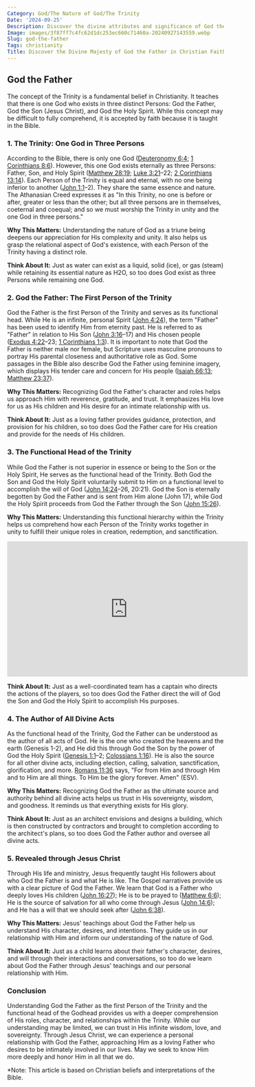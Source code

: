 ```yaml
---
Category: God/The Nature of God/The Trinity
Date: '2024-09-25'
Description: Discover the divine attributes and significance of God the Father in Christianity. Explore His role as the creator and sustainer of the universe.
Image: images/3f87ff7c4fc62d1dc253ec660c71460a-20240927143559.webp
Slug: god-the-father
Tags: christianity
Title: Discover the Divine Majesty of God the Father in Christian Faith
---
```


## God the Father

The concept of the Trinity is a fundamental belief in Christianity. It teaches that there is one God who exists in three distinct Persons: God the Father, God the Son (Jesus Christ), and God the Holy Spirit. While this concept may be difficult to fully comprehend, it is accepted by faith because it is taught in the Bible.

### 1. The Trinity: One God in Three Persons

According to the Bible, there is only one God ([Deuteronomy 6:4](https://www.bibleref.com/Deuteronomy/6/Deuteronomy-6-4.html); [1 Corinthians 8:6](https://www.bibleref.com/1-Corinthians/8/1-Corinthians-8-6.html)). However, this one God exists eternally as three Persons: Father, Son, and Holy Spirit ([Matthew 28:19](https://www.bibleref.com/Matthew/28/Matthew-28-19.html); [Luke 3:21](https://www.bibleref.com/Luke/3/Luke-3-21.html)–22; [2 Corinthians 13:14](https://www.bibleref.com/2-Corinthians/13/2-Corinthians-13-14.html)). Each Person of the Trinity is equal and eternal, with no one being inferior to another ([John 1:1](https://www.bibleref.com/John/1/John-1-1.html)–2). They share the same essence and nature. The Athanasian Creed expresses it as "In this Trinity, no one is before or after, greater or less than the other; but all three persons are in themselves, coeternal and coequal; and so we must worship the Trinity in unity and the one God in three persons."

**Why This Matters:** Understanding the nature of God as a triune being deepens our appreciation for His complexity and unity. It also helps us grasp the relational aspect of God's existence, with each Person of the Trinity having a distinct role.

**Think About It:** Just as water can exist as a liquid, solid (ice), or gas (steam) while retaining its essential nature as H2O, so too does God exist as three Persons while remaining one God.

### 2. God the Father: The First Person of the Trinity

God the Father is the first Person of the Trinity and serves as its functional head. While He is an infinite, personal Spirit ([John 4:24](https://www.bibleref.com/John/4/John-4-24.html)), the term "Father" has been used to identify Him from eternity past. He is referred to as "Father" in relation to His Son ([John 3:16](https://www.bibleref.com/John/3/John-3-16.html)–17) and His chosen people ([Exodus 4:22](https://www.bibleref.com/Exodus/4/Exodus-4-22.html)–23; [1 Corinthians 1:3](https://www.bibleref.com/1-Corinthians/1/1-Corinthians-1-3.html)). It is important to note that God the Father is neither male nor female, but Scripture uses masculine pronouns to portray His parental closeness and authoritative role as God. Some passages in the Bible also describe God the Father using feminine imagery, which displays His tender care and concern for His people ([Isaiah 66:13](https://www.bibleref.com/Isaiah/66/Isaiah-66-13.html); [Matthew 23:37](https://www.bibleref.com/Matthew/23/Matthew-23-37.html)).

**Why This Matters:** Recognizing God the Father's character and roles helps us approach Him with reverence, gratitude, and trust. It emphasizes His love for us as His children and His desire for an intimate relationship with us.

**Think About It:** Just as a loving father provides guidance, protection, and provision for his children, so too does God the Father care for His creation and provide for the needs of His children.

### 3. The Functional Head of the Trinity

While God the Father is not superior in essence or being to the Son or the Holy Spirit, He serves as the functional head of the Trinity. Both God the Son and God the Holy Spirit voluntarily submit to Him on a functional level to accomplish the will of God ([John 14:24](https://www.bibleref.com/John/14/John-14-24.html)–26, 20:21). God the Son is eternally begotten by God the Father and is sent from Him alone (John 17), while God the Holy Spirit proceeds from God the Father through the Son ([John 15:26](https://www.bibleref.com/John/15/John-15-26.html)).

**Why This Matters:** Understanding this functional hierarchy within the Trinity helps us comprehend how each Person of the Trinity works together in unity to fulfill their unique roles in creation, redemption, and sanctification.


<iframe width="560" height="315" src="https://www.youtube.com/embed/Xv4gAj3SL4I" frameborder="0" allow="autoplay; encrypted-media" allowfullscreen></iframe>


**Think About It:** Just as a well-coordinated team has a captain who directs the actions of the players, so too does God the Father direct the will of God the Son and God the Holy Spirit to accomplish His purposes.

### 4. The Author of All Divine Acts

As the functional head of the Trinity, God the Father can be understood as the author of all acts of God. He is the one who created the heavens and the earth (Genesis 1-2), and He did this through God the Son by the power of God the Holy Spirit ([Genesis 1:1](https://www.bibleref.com/Genesis/1/Genesis-1-1.html)–2; [Colossians 1:16](https://www.bibleref.com/Colossians/1/Colossians-1-16.html)). He is also the source for all other divine acts, including election, calling, salvation, sanctification, glorification, and more. [Romans 11:36](https://www.bibleref.com/Romans/11/Romans-11-36.html) says, "For from Him and through Him and to Him are all things. To Him be the glory forever. Amen" (ESV).

**Why This Matters:** Recognizing God the Father as the ultimate source and authority behind all divine acts helps us trust in His sovereignty, wisdom, and goodness. It reminds us that everything exists for His glory.

**Think About It:** Just as an architect envisions and designs a building, which is then constructed by contractors and brought to completion according to the architect's plans, so too does God the Father author and oversee all divine acts.

### 5. Revealed through Jesus Christ

Through His life and ministry, Jesus frequently taught His followers about who God the Father is and what He is like. The Gospel narratives provide us with a clear picture of God the Father. We learn that God is a Father who deeply loves His children ([John 16:27](https://www.bibleref.com/John/16/John-16-27.html)); He is to be prayed to ([Matthew 6:6](https://www.bibleref.com/Matthew/6/Matthew-6-6.html)); He is the source of salvation for all who come through Jesus ([John 14:6](https://www.bibleref.com/John/14/John-14-6.html)); and He has a will that we should seek after ([John 6:38](https://www.bibleref.com/John/6/John-6-38.html)).

**Why This Matters:** Jesus' teachings about God the Father help us understand His character, desires, and intentions. They guide us in our relationship with Him and inform our understanding of the nature of God.

**Think About It:** Just as a child learns about their father's character, desires, and will through their interactions and conversations, so too do we learn about God the Father through Jesus' teachings and our personal relationship with Him.

### Conclusion

Understanding God the Father as the first Person of the Trinity and the functional head of the Godhead provides us with a deeper comprehension of His roles, character, and relationships within the Trinity. While our understanding may be limited, we can trust in His infinite wisdom, love, and sovereignty. Through Jesus Christ, we can experience a personal relationship with God the Father, approaching Him as a loving Father who desires to be intimately involved in our lives. May we seek to know Him more deeply and honor Him in all that we do.

*Note: This article is based on Christian beliefs and interpretations of the Bible.